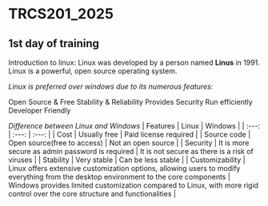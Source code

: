 # TRCS201_2025
## 1st day of training
Introduction to linux:
Linux was developed by a person named **Linus** in 1991. Linux is a powerful, open source operating system.

*Linux is preferred over windows due to its numerous features:*

Open Source & Free
Stability & Reliability
Provides Security
Run efficiently
Developer Friendly

*Difference between Linux and Windows*
| Features | Linux | Windows |
| :---: | :---: | :---: |
| Cost | Usually free | Paid license required |
| Source code | Open source(free to access) | Not an open source |
| Security | It is more secure as admin password is required | It is not secure as there is a risk of viruses |
| Stability | Very stable | Can be less stable |
| Customizability | Linux offers extensive customization options, allowing users to modify everything from the desktop environment to the core components | Windows provides limited customization compared to Linux, with more rigid control over the core structure and functionalities |

